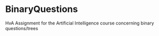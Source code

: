 # BinaryQuestions
HvA Assignment for the Artificial Intelligence course concerning binary questions/trees

